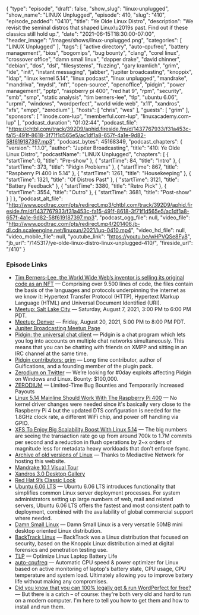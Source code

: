 {
  "type": "episode",
  "draft": false,
  "show_slug": "linux-unplugged",
  "show_name": "LINUX Unplugged",
  "episode": 410,
  "slug": "410",
  "episode_padded": "0410",
  "title": "Ye Olde Linux Distro",
  "description": "We revisit the seminal distros that shaped Linux\u2019s past. Find out if these classics still hold up.",
  "date": "2021-06-15T18:30:00-07:00",
  "header_image": "/images/shows/linux-unplugged.png",
  "categories": [
    "LINUX Unplugged"
  ],
  "tags": [
    "active directory",
    "auto-cpufreq",
    "battery management",
    "bios",
    "bogomips",
    "bug bounty",
    "clang",
    "corel linux",
    "crossover office",
    "damn small linux",
    "dapper drake",
    "david chinner",
    "debian",
    "dos",
    "dsl",
    "filesystems",
    "fuzzing",
    "gary kramlich",
    "grim",
    "ide",
    "init",
    "instant messaging",
    "jabber",
    "jupiter broadcasting",
    "knoppix",
    "ldap",
    "linux kernel 5.14",
    "linux podcast",
    "linux unplugged",
    "mandrake",
    "mandriva",
    "mydsl",
    "nft",
    "open-source",
    "openoffice",
    "pidgin",
    "power management",
    "pptp",
    "raspberry pi 400",
    "red hat 9",
    "rpm",
    "security",
    "smb",
    "smp",
    "static analysis",
    "tim berners-lee",
    "tlp",
    "ubuntu 6.06",
    "urpmi",
    "windows",
    "wordperfect",
    "world wide web",
    "x11",
    "xandros",
    "xfs",
    "xmpp",
    "zerodium"
  ],
  "hosts": [
    "chris",
    "wes"
  ],
  "guests": [
    "grim"
  ],
  "sponsors": [
    "linode.com-lup",
    "memberful.com-lup",
    "linuxacademy.com-lup"
  ],
  "podcast_duration": "01:02:44",
  "podcast_file": "https://chtbl.com/track/392D9/aphid.fireside.fm/d/1437767933/f31a453c-fa15-491f-8618-3f71f1d565e5/ac1df1a8-657f-4a1e-9d82-58f619187397.mp3",
  "podcast_bytes": 45168349,
  "podcast_chapters": {
    "version": "1.1.0",
    "author": "Jupiter Broadcasting",
    "title": "410: Ye Olde Linux Distro",
    "podcastName": "LINUX Unplugged",
    "chapters": [
      {
        "startTime": 0,
        "title": "Pre-show"
      },
      {
        "startTime": 84,
        "title": "Intro"
      },
      {
        "startTime": 373,
        "title": "Pidgin Problems"
      },
      {
        "startTime": 867,
        "title": "Raspberry Pi 400 in 5.14"
      },
      {
        "startTime": 1261,
        "title": "Housekeeping"
      },
      {
        "startTime": 1321,
        "title": "Of Distros Past"
      },
      {
        "startTime": 3121,
        "title": "Battery Feedback"
      },
      {
        "startTime": 3380,
        "title": "Retro Pick"
      },
      {
        "startTime": 3554,
        "title": "Outro"
      },
      {
        "startTime": 3681,
        "title": "Post-show"
      }
    ]
  },
  "podcast_alt_file": "http://www.podtrac.com/pts/redirect.mp3/chtbl.com/track/392D9/aphid.fireside.fm/d/1437767933/f31a453c-fa15-491f-8618-3f71f1d565e5/ac1df1a8-657f-4a1e-9d82-58f619187397.mp3",
  "podcast_ogg_file": null,
  "video_file": "http://www.podtrac.com/pts/redirect.mp4/201406.jb-dl.cdn.scaleengine.net/linuxun/2021/lup-0410.mp4",
  "video_hd_file": null,
  "video_mobile_file": null,
  "youtube_link": "https://youtu.be/wHPVQSe8Fy8",
  "jb_url": "/145317/ye-olde-linux-distro-linux-unplugged-410/",
  "fireside_url": "/410"
}


### Episode Links

  * [Tim Berners-Lee, the World Wide Web’s inventor is selling its original code as an NFT](https://www.cnn.com/style/article/tim-berners-lee-nft-auction/index.html "Tim Berners-Lee, the World Wide Web’s inventor is selling its original code as an NFT") — Comprising over 9.500 lines of code, the files contain the basis of the languages and protocols underpinning the internet as we know it: Hypertext Transfer Protocol (HTTP), Hypertext Markup Language (HTML) and Universal Document Identified (URI).
  * [Meetup: Salt Lake City](https://www.meetup.com/jupiterbroadcasting/events/278854904/ "Meetup: Salt Lake City") — Saturday, August 7, 2021, 3:00 PM to 6:00 PM PDT.
  * [Meetup: Denver](https://www.meetup.com/jupiterbroadcasting/events/278855088/ "Meetup: Denver") — Friday, August 20, 2021, 5:00 PM to 8:00 PM PDT.
  * [Jupiter Broadcasting Meetup Page](http://meetup.com/jupiterbroadcasting "Jupiter Broadcasting Meetup Page")
  * [Pidgin: the universal chat client](http://pidgin.im/ "Pidgin: the universal chat client") — Pidgin is a chat program which lets you log into accounts on multiple chat networks simultaneously. This means that you can be chatting with friends on XMPP and sitting in an IRC channel at the same time.
  * [Pidgin contributors: grim](https://developer.pidgin.im/wiki/grim "Pidgin contributors: grim") — Long time contributor, author of Guifications, and a founding member of the plugin pack.
  * [Zerodium on Twitter](https://twitter.com/Zerodium/status/1399776303918821384 "Zerodium on Twitter") — We’re looking for #0day exploits affecting Pidgin on Windows and Linux. Bounty: $100,000.
  * [ZERODIUM](https://zerodium.com/temporary.html "ZERODIUM") — Limited-Time Bug Bounties and Temporarily Increased Payouts
  * [Linux 5.14 Mainline Should Work With The Raspberry Pi 400](https://www.phoronix.com/scan.php?page=news_item&px=Raspberry-Pi-400-Linux-5.14 "Linux 5.14 Mainline Should Work With The Raspberry Pi 400") — No kernel driver changes were needed since it's basically very close to the Raspberry Pi 4 but the updated DTS configuration is needed for the 1.8GHz clock rate, a different WiFi chip, and power off handling via GPIO.
  * [XFS To Enjoy Big Scalability Boost With Linux 5.14](https://www.phoronix.com/scan.php?page=news_item&px=XFS-CIL-Log-Scalability-5.14 "XFS To Enjoy Big Scalability Boost With Linux 5.14") — The big numbers are seeing the transaction rate go up from around 700k to 1.7M commits per second and a reduction in flush operations by 2~x orders of magnitude less for metadata heavy workloads that don't enforce fsync.
  * [Archive of old versions of Linux](https://soft.lafibre.info/ "Archive of old versions of Linux") — Thanks to Mediactive Network for hosting this website.
  * [Mandrake 10.1 Visual Tour](https://imgur.com/a/xHd1i5f "Mandrake 10.1 Visual Tour")
  * [Xandros 3.0 Desktop Gallery](https://imgur.com/a/2VY3Nee "Xandros 3.0 Desktop Gallery")
  * [Red Hat 9’s Classic Look](https://imgur.com/a/Iu57GMU "Red Hat 9’s Classic Look")
  * [Ubuntu 6.06 LTS](https://ubuntu.com/blog/ubuntu-6-06-lts-released "Ubuntu 6.06 LTS") — Ubuntu 6.06 LTS introduces functionality that simplifies common Linux server deployment processes. For system administrators setting up large numbers of web, mail and related servers, Ubuntu 6.06 LTS offers the fastest and most consistent path to deployment, combined with the availability of global commercial support where needed.
  * [Damn Small Linux](http://www.damnsmalllinux.org/ "Damn Small Linux") — Damn Small Linux is a very versatile 50MB mini desktop oriented Linux distribution.
  * [BackTrack Linux](https://www.backtrack-linux.org/ "BackTrack Linux") — BackTrack was a Linux distribution that focused on security, based on the Knoppix Linux distribution aimed at digital forensics and penetration testing use.
  * [TLP](https://linrunner.de/tlp/ "TLP") — Optimize Linux Laptop Battery Life
  * [auto-cpufreq](https://github.com/AdnanHodzic/auto-cpufreq "auto-cpufreq") — Automatic CPU speed & power optimizer for Linux based on active monitoring of laptop's battery state, CPU usage, CPU temperature and system load. Ultimately allowing you to improve battery life without making any compromises.
  * [Did you know that you can 100% legally get & run WordPerfect for free?](https://liam-on-linux.livejournal.com/80768.html "Did you know that you can 100% legally get & run WordPerfect for free?") — But there is a catch – of course: they're both very old and hard to run on a modern computer. I'm here to tell you how to get them and how to install and run them.


